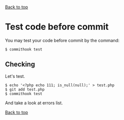 [Back to top](../README.md)

# Test code before commit
You may test your code before commit by the command:
```
$ commithook test
```

## Checking
Let's test.
```
$ echo '<?php echo 111; is_null(null);' > test.php
$ git add test.php
$ commithook test
```
And take a look at errors list.

[Back to top](../README.md)
